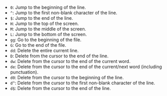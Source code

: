 - `0`: Jump to the beginning of the line.
- `^`: Jump to the first non-blank character of the line.
- `$`: Jump to the end of the line.
- `H`: Jump to the top of the screen.
- `M`: Jump to the middle of the screen.
- `L`: Jump to the bottom of the screen.
- `gg`: Go to the beginning of the file.
- `G`: Go to the end of the file.
- `dd`: Delete the entire current line.
- `D`: Delete from the cursor to the end of the line.
- `dw`: Delete from the cursor to the end of the current word.
- `de`: Delete from the cursor to the end of the current/next word (including punctuation).
- `d0`: Delete from the cursor to the beginning of the line.
- `d^`: Delete from the cursor to the first non-blank character of the line.
- `d$`: Delete from the cursor to the end of the line.

